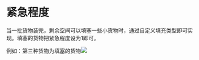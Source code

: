 # 紧急程度

当一批货物装完，剩余空间可以填塞一些小货物时，通过自定义填充类型即可实现。填塞的货物把紧急程度设为1即可。

例如：第三种货物为填塞的货物![](/.gitbook/assets/fgfdg)


